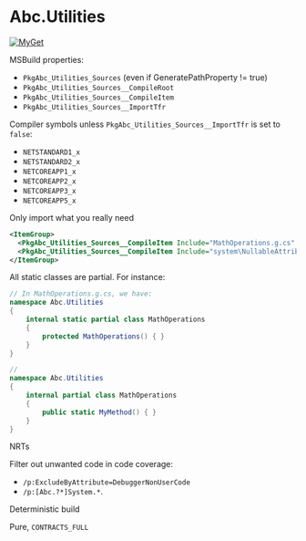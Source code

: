 Abc.Utilities
=============

[![MyGet](https://img.shields.io/myget/narvalo-edge/v/Abc.Utilities.Sources.svg)](https://www.myget.org/feed/narvalo-edge/package/nuget/Abc.Utilities.Sources)

MSBuild properties:
- `PkgAbc_Utilities_Sources` (even if GeneratePathProperty != true)
- `PkgAbc_Utilities_Sources__CompileRoot`
- `PkgAbc_Utilities_Sources__CompileItem`
- `PkgAbc_Utilities_Sources__ImportTfr`

Compiler symbols unless `PkgAbc_Utilities_Sources__ImportTfr` is set to `false`:
- `NETSTANDARD1_x`
- `NETSTANDARD2_x`
- `NETCOREAPP1_x`
- `NETCOREAPP2_x`
- `NETCOREAPP3_x`
- `NETCOREAPP5_x`

Only import what you really need
```xml
<ItemGroup>
  <PkgAbc_Utilities_Sources__CompileItem Include="MathOperations.g.cs" />
  <PkgAbc_Utilities_Sources__CompileItem Include="system\NullableAttributes.g.cs" />
</ItemGroup>
```

All static classes are partial. For instance:
```csharp
// In MathOperations.g.cs, we have:
namespace Abc.Utilities
{
    internal static partial class MathOperations
    {
        protected MathOperations() { }
    }
}

//
namespace Abc.Utilities
{
    internal partial class MathOperations
    {
        public static MyMethod() { }
    }
}
```

NRTs

Filter out unwanted code in code coverage:
- `/p:ExcludeByAttribute=DebuggerNonUserCode`
- `/p:[Abc.?*]System.*`.

Deterministic build

Pure, `CONTRACTS_FULL`
